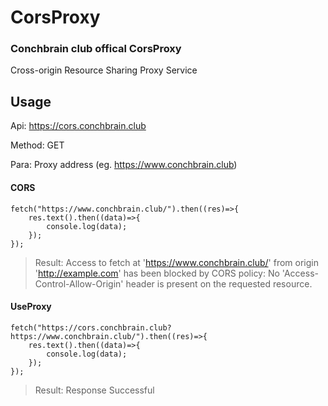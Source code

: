 # CorsProxy

### Conchbrain club offical CorsProxy

Cross-origin Resource Sharing Proxy Service

## Usage

Api: https://cors.conchbrain.club

Method: GET

Para:
     Proxy address (eg. https://www.conchbrain.club)
     
#### CORS

```shell
fetch("https://www.conchbrain.club/").then((res)=>{
    res.text().then((data)=>{
        console.log(data);
    });
});
```

> Result: Access to fetch at 'https://www.conchbrain.club/' from origin 'http://example.com' has been blocked by CORS policy: No 'Access-Control-Allow-Origin' header is present on the requested resource.
> 

#### UseProxy

```shell
fetch("https://cors.conchbrain.club?https://www.conchbrain.club/").then((res)=>{
    res.text().then((data)=>{
        console.log(data);
    });
});
```

> Result: Response Successful
